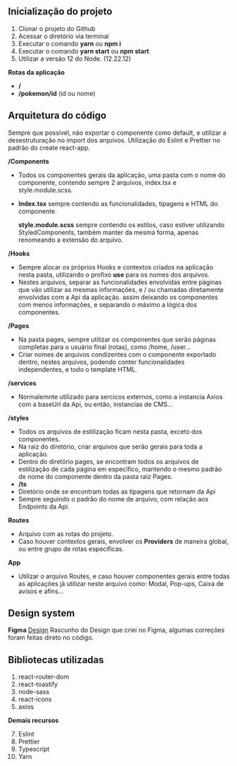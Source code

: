 ## Inicialização do projeto

1.  Clonar o projeto do Github
2.  Acessar o diretório via terminal
3.  Executar o comando **yarn** ou **npm i**
4.  Executar o comando **yarn start** ou **npm start**
5.  Utilizar a versão 12 do Node. (12.22.12)

**Rotas da aplicação**

- **/**
- **/pokemon/id** (id ou nome)

## Arquitetura do código

Sempre que possível, não exportar o componente como default, e utilizar a desestruturação no import dos arquivos.
Utilização do Eslint e Prettier no padrão do create react-app.

**/Components**

- Todos os componentes gerais da aplicação, uma pasta com o nome do componente, contendo sempre 2 arquivos, index.tsx e style.module.scss.
- **Index.tsx** sempre contendo as funcionalidades, tipagens e HTML do componente.

  **style.module.scss** sempre contendo os estilos, caso estiver utilizando StyledComponents, também manter da mesma forma, apenas renomeando a extensão do arquivo.

**/Hooks**

- Sempre alocar os próprios Hooks e contextos criados na aplicação nesta pasta, utilizando o profixo **use** para os nomes dos arquivos.
- Nestes arquivos, separar as funcionalidades envolvidas entre páginas que vão utilizar as mesmas informações, e / ou chamadas diretamente envolvidas com a Api da aplicação. assim deixando os componentes com menos informações, e separando o máximo a lógica dos componentes.

**/Pages**

- Na pasta pages, sempre utilizar os componentes que serão páginas completas para o usuário final (rotas), como /home, /user...
- Criar nomes de arquivos condizentes com o componente exportado dentro, nestes arquivos, podendo conter funcionalidades independentes, e todo o template HTML.

**/services**

- Normalemnte utilizado para sercicos externos, como a instancia Axios com a baseUrl da Api, ou então, instancias de CMS...

**/styles**

- Todos os arquivos de estilização ficam nesta pasta, exceto dos componentes.
- Na raiz do diretório, criar arquivos que serão gerais para toda a aplicação.
- Dentro do diretório pages, se encontram todos os arquivos de estilização de cada página em específico, mantendo o mesmo padrão de nome do componente dentro da pasta raiz Pages.
- **/ts**
- Diretório onde se encontram todas as tipagens que retornam da Api
- Sempre seguindo o padrão do nome de arquivo, com relação aos Endpoints da Api.

**Routes**

- Arquivo com as rotas do projeto.
- Caso houver contextos gerais, envolver os **Providers** de maneira global, ou entre grupo de rotas específicas.

**App**

- Utilizar o arquivo Routes, e caso houver componentes gerais entre todas as aplicações já utilizar neste arquivo como: Modal, Pop-ups, Caixa de avisos e afins...

## Design system

**Figma**
[Design](https://www.figma.com/file/aFA3EvxzYjyoI3pwDvPff8/Desafio-LooqBox?node-id=0:1)
Rascunho do Design que criei no Figma, algumas correções foram feitas direto no código.

## Bibliotecas utilizadas

1.  react-router-dom
2.  react-toastify
3.  node-sass
4.  react-icons
5.  axios

**Demais recursos**

7.  Eslint
8.  Prettier
9.  Typescript
10. Yarn
